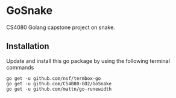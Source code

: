 # GoSnake
CS4080 Golang capstone project on snake.

## Installation
Update and install this go package by using the following terminal commands
```
go get -u github.com/nsf/termbox-go
go get -u github.com/CS4080-GO2/GoSnake
go get -u github.com/mattn/go-runewidth
```
